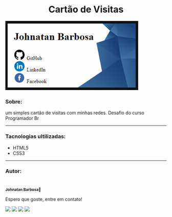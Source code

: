 <h1 align="center"> Cartão de Visitas</h1>

<img src="./assets/img-readme.png">

### Sobre:

um simples cartão de visitas com minhas redes. Desafio do curso Programador Br

---

### Tacnologias ultilizadas:

- HTML5
- CSS3

---

### Autor:

<a href="https://github.com/JohnatanBarbosa"><img src="https://avatars.githubusercontent.com/u/94154381?v=4" style="border-radius: 50%;" width="100px" alt=""></a><br>
<sub><b>Johnatan Barbosa🚀</b></sub>

Espero que goste, entre em contato!

<a href="https://www.instagram.com/johnatan_park/" target="_blank"><img src="https://img.shields.io/badge/-Instagram-%23E4405F?style=for-the-badge&logo=instagram&logoColor=white" target="_blank"></a>
<a href = "mailto:barbosajohnatan99@gmail.com"><img src="https://img.shields.io/badge/-Gmail-%23333?style=for-the-badge&logo=gmail&logoColor=white" target="_blank"></a>
<a href="https://www.linkedin.com/in/johnatan-barbosa-de-brito-7845631ab/" target="_blank"><img src="https://img.shields.io/badge/-LinkedIn-%230077B5?style=for-the-badge&logo=linkedin&logoColor=white" target="_blank"></a>
<a href = "https://api.whatsapp.com/send?phone=5561992608982"><img src="https://img.shields.io/badge/WhatsApp-25D366?style=for-the-badge&logo=whatsapp&logoColor=white" target="_blank"></a>
